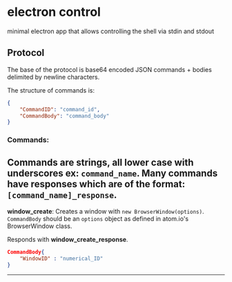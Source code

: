 # electron control
minimal electron app that allows controlling the shell via stdin and stdout

## Protocol
The base of the protocol is base64 encoded JSON commands + bodies delimited by newline characters.

The structure of commands is:
```JSON
{
    "CommandID": "command_id",
    "CommandBody": "command_body"
}
```
### Commands:
Commands are strings, all lower case with underscores ex: `command_name`.  Many commands have responses which are of the format:
`[command_name]_response`.
---
**window_create**: Creates a window with `new BrowserWindow(options)`. `CommandBody` should be an `options` object as defined in atom.io's BrowserWindow class.

Responds with **window_create_response**.

```JSON
CommandBody{
    "WindowID" : "numerical_ID"
}
```
---
